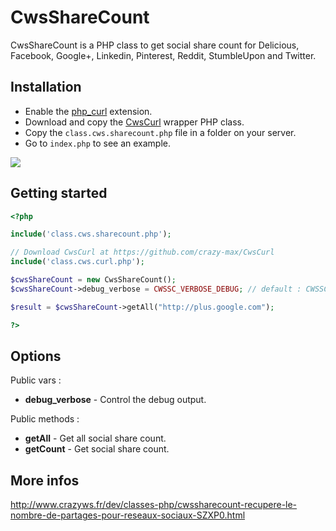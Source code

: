 CwsShareCount
=============

CwsShareCount is a PHP class to get social share count for Delicious, Facebook, Google+, Linkedin, Pinterest, Reddit, StumbleUpon and Twitter.

Installation
------------

* Enable the [php_curl](http://php.net/manual/en/book.curl.php) extension.
* Download and copy the [CwsCurl](https://github.com/crazy-max/CwsCurl) wrapper PHP class.
* Copy the ``class.cws.sharecount.php`` file in a folder on your server.
* Go to ``index.php`` to see an example.

![](http://static.crazyws.fr/resources/blog/2013/05/cwssharecount-social-network-count.png)

Getting started
---------------

```php
<?php

include('class.cws.sharecount.php');

// Download CwsCurl at https://github.com/crazy-max/CwsCurl
include('class.cws.curl.php');

$cwsShareCount = new CwsShareCount();
$cwsShareCount->debug_verbose = CWSSC_VERBOSE_DEBUG; // default : CWSSC_VERBOSE_QUIET

$result = $cwsShareCount->getAll("http://plus.google.com");

?>
```

Options
-------

Public vars :

* **debug_verbose** - Control the debug output.

Public methods :

* **getAll** - Get all social share count.
* **getCount** - Get social share count.

More infos
----------

http://www.crazyws.fr/dev/classes-php/cwssharecount-recupere-le-nombre-de-partages-pour-reseaux-sociaux-SZXP0.html